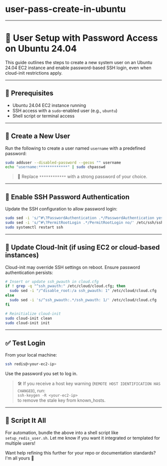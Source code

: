 # user-pass-create-in-ubuntu

---

# 🔐 User Setup with Password Access on Ubuntu 24.04

This guide outlines the steps to create a new system user on an Ubuntu 24.04 EC2 instance and enable password-based SSH login, even when cloud-init restrictions apply.

---

## 🧾 Prerequisites

- Ubuntu 24.04 EC2 instance running
- SSH access with a `sudo`-enabled user (e.g., `ubuntu`)
- Shell script or terminal access

---

## 👤 Create a New User

Run the following to create a user named `username` with a predefined password:

```bash
sudo adduser --disabled-password --gecos "" username
echo "username:*************" | sudo chpasswd
```

> 🔐 Replace `************` with a strong password of your choice.

---

## 🔄 Enable SSH Password Authentication

Update the SSH configuration to allow password login:

```bash
sudo sed -i 's/^#\?PasswordAuthentication .*/PasswordAuthentication yes/' /etc/ssh/sshd_config
sudo sed -i 's/^#\?PermitRootLogin .*/PermitRootLogin no/' /etc/ssh/sshd_config
sudo systemctl restart ssh
```

---

## 🧰 Update Cloud-Init (if using EC2 or cloud-based instances)

Cloud-init may override SSH settings on reboot. Ensure password authentication persists:

```bash
# Insert or update ssh_pwauth in cloud.cfg
if ! grep -q "^ssh_pwauth:" /etc/cloud/cloud.cfg; then
  sudo sed -i "/^disable_root:/a ssh_pwauth: 1" /etc/cloud/cloud.cfg
else
  sudo sed -i 's/^ssh_pwauth:.*/ssh_pwauth: 1/' /etc/cloud/cloud.cfg
fi

# Reinitialize cloud-init
sudo cloud-init clean
sudo cloud-init init
```

---

## ✅ Test Login

From your local machine:

```bash
ssh redis@<your-ec2-ip>
```

Use the password you set to log in.

> 🛠 If you receive a host key warning (`REMOTE HOST IDENTIFICATION HAS CHANGED`), run:  
> `ssh-keygen -R <your-ec2-ip>`  
> to remove the stale key from known_hosts.

---

## 🚀 Script It All

For automation, bundle the above into a shell script like `setup_redis_user.sh`. Let me know if you want it integrated or templated for multiple users!

Want help refining this further for your repo or documentation standards? I'm all yours 💬
